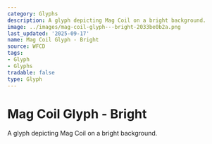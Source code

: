 ```yaml
---
category: Glyphs
description: A glyph depicting Mag Coil on a bright background.
image: ../images/mag-coil-glyph---bright-2033be0b2a.png
last_updated: '2025-09-17'
name: Mag Coil Glyph - Bright
source: WFCD
tags:
- Glyph
- Glyphs
tradable: false
type: Glyph
---
```


# Mag Coil Glyph - Bright

A glyph depicting Mag Coil on a bright background.

